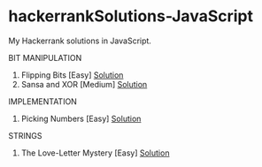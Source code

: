 # hackerrankSolutions-JavaScript
My Hackerrank solutions in JavaScript. 

BIT MANIPULATION 

1. Flipping Bits [Easy]                                                                  [Solution](https://github.com/aditiraj/hackerrankSolutions/blob/master/Bit%20Manipulation/flippingBits.js)
2. Sansa and XOR [Medium]                                                                [Solution](https://github.com/aditiraj/hackerrankSolutions/blob/master/Bit%20Manipulation/sansaAndXor.js)



IMPLEMENTATION

1. Picking Numbers [Easy]                                                                 [Solution](https://github.com/aditiraj/hackerrankSolutions-JavaScript/blob/master/Implementation/pickingNumbers.js)



STRINGS

1. The Love-Letter Mystery [Easy]                                                         [Solution](https://github.com/aditiraj/hackerrankSolutions-JavaScript/blob/master/Strings/theLove-LetterMystery.js)        
